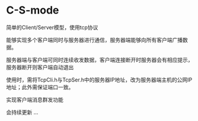 # C-S-mode
简单的Client/Server模型，使用tcp协议
 

能够实现多个客户端同时与服务器进行通信，服务器端能够向所有客户端广播数据。


服务器端与客户端可同时连续收发数据，客户端连接断开时服务器会有相应提示，服务器断开则客户端自动退出


使用时，需将TcpCli.h与TcpSer.h中的服务器IP地址，改为服务器端主机的公网IP地址；此外需保证端口一致。

实现客户端消息群发功能
 
 会持续更新 ...
